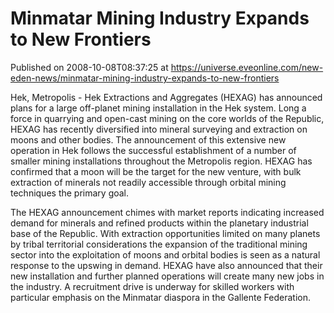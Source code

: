 # Minmatar Mining Industry Expands to New Frontiers
Published on 2008-10-08T08:37:25 at https://universe.eveonline.com/new-eden-news/minmatar-mining-industry-expands-to-new-frontiers

Hek, Metropolis - Hek Extractions and Aggregates (HEXAG) has announced plans for a large off-planet mining installation in the Hek system. Long a force in quarrying and open-cast mining on the core worlds of the Republic, HEXAG has recently diversified into mineral surveying and extraction on moons and other bodies. The announcement of this extensive new operation in Hek follows the successful establishment of a number of smaller mining installations throughout the Metropolis region. HEXAG has confirmed that a moon will be the target for the new venture, with bulk extraction of minerals not readily accessible through orbital mining techniques the primary goal.

The HEXAG announcement chimes with market reports indicating increased demand for minerals and refined products within the planetary industrial base of the Republic. With extraction opportunities limited on many planets by tribal territorial considerations the expansion of the traditional mining sector into the exploitation of moons and orbital bodies is seen as a natural response to the upswing in demand. HEXAG have also announced that their new installation and further planned operations will create many new jobs in the industry. A recruitment drive is underway for skilled workers with particular emphasis on the Minmatar diaspora in the Gallente Federation.
